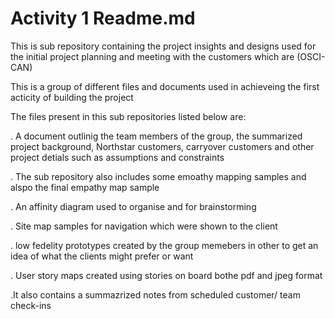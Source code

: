 # Activity 1 Readme.md
This is sub repository containing the project insights and designs used for the initial project planning and meeting with the customers which are (OSCI-CAN)

This is a group of different files and documents used in achieveing the first acticity of building the project

The files present in this sub repositories listed below are:

.  A document outlinig the team members of the group, the summarized project background, Northstar customers, carryover customers and other project detials such as assumptions and constraints

.  The sub repository also includes some emoathy mapping samples and alspo the final empathy map sample

.  An affinity diagram used to organise and for brainstorming

. Site map samples for navigation which were shown to the client

. low fedelity prototypes created by the group memebers in other to get an idea of what the clients might prefer or want

. User story maps created using stories on board bothe pdf and jpeg format

.It also contains a summazrized notes from scheduled customer/ team check-ins
